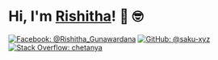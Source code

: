 # Hi, I'm [Rishitha](https://rishitha-gunawardana.web.app/)! 👋 🤓

[![Facebook: @Rishitha_Gunawardana](https://img.shields.io/facebook/follow/saku_rush?style=social)](https://twitter.com/@Saku_rush)
[![GitHub: @saku-xyz](https://img.shields.io/github/followers/saku-xyz?label=follow&style=social)](https://github.com/saku-xyz)
[![Stack Overflow: chetanya](https://img.shields.io/badge/-Stack%20Overflow-222222?logo=stack-overflow&link=https://stackoverflow.com/users/8167963/sakurush)](https://stackoverflow.com/users/8167963/sakurush)
